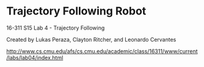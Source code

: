 # Trajectory Following Robot
16-311 S15 Lab 4 - Trajectory Following

Created by Lukas Peraza, Clayton Ritcher, and Leonardo Cervantes

http://www.cs.cmu.edu/afs/cs.cmu.edu/academic/class/16311/www/current/labs/lab04/index.html
